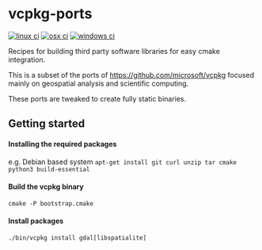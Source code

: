 # vcpkg-ports
[![linux ci](https://github.com/VITObelgium/vcpkg-ports/actions/workflows/bootstrap-linux.yml/badge.svg)](https://github.com/VITObelgium/vcpkg-ports/actions?query=workflow%3ACI-linux)
[![osx ci](https://github.com/VITObelgium/vcpkg-ports/actions/workflows/bootstrap-osx.yml/badge.svg)](https://github.com/VITObelgium/vcpkg-ports/actions?query=workflow%3ACI-osx)
[![windows ci](https://github.com/VITObelgium/vcpkg-ports/actions/workflows/bootstrap-windows.yml/badge.svg)](https://github.com/VITObelgium/vcpkg-ports/actions?query=workflow%3ACI-windows)

Recipes for building third party software libraries for easy cmake integration.

This is a subset of the ports of https://github.com/microsoft/vcpkg focused mainly on geospatial analysis and scientific computing.

These ports are tweaked to create fully static binaries.

## Getting started
#### Installing the required packages
e.g. Debian based system
```apt-get install git curl unzip tar cmake python3 build-essential```
#### Build the vcpkg binary
```cmake -P bootstrap.cmake```
#### Install packages
```./bin/vcpkg install gdal[libspatialite]```

